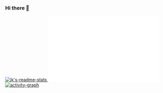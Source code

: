 ### Hi there 👋

<div align="left">
  <a href="https://github-readme-stats.vercel.app/api?username=greencoffee1635&show_icons=true&theme=react&include_all_commits&hide_border=true">
    <img width="453"  src="https://github-readme-stats.vercel.app/api?username=greencoffee1635&show_icons=true&theme=react&include_all_commits&hide_border=true&line_height=29" alt="jk's-readme-stats" />
  </a>
  <a href="https://github-readme-stats.vercel.app/api/top-langs/?username=greencoffee1635&layout=compact&exclude_repo=seul-kok&langs_count=8&theme=react&hide_border=true">
    <img width="357" src="https://github.com/greencoffee1635/github-stats-react-theme/blob/main/generated/languages.svg" alt="most-used-languages" />
  </a>
  <a href="https://activity-graph.herokuapp.com/graph?username=greencoffee1635&theme=react-dark&hide_border=true&bg_color=20232a&color=61dafb&line=61dafb">
    <img width="810" src="https://activity-graph.herokuapp.com/graph?username=greencoffee1635&theme=react-dark&hide_border=true&bg_color=20232a&color=61dafb&line=61dafb" alt="activity-graph" />
  </a>
</div>

<!--
**greencoffee1635/greencoffee1635** is a ✨ _special_ ✨ repository because its `README.md` (this file) appears on your GitHub profile.

Here are some ideas to get you started:

- 🔭 I’m currently working on ...
- 🌱 I’m currently learning ...
- 👯 I’m looking to collaborate on ...
- 🤔 I’m looking for help with ...
- 💬 Ask me about ...
- 📫 How to reach me: ...
- 😄 Pronouns: ...
- ⚡ Fun fact: ...
-->
